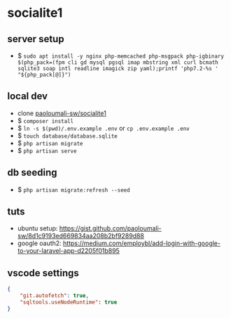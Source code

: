 # socialite1

## server setup
- $ ``sudo apt install -y nginx php-memcached php-msgpack php-igbinary $(php_pack=(fpm cli gd mysql pgsql imap mbstring xml curl bcmath sqlite3 soap intl readline imagick zip yaml);printf 'php7.2-%s ' "${php_pack[@]}")``

## local dev

- clone [paoloumali-sw/socialite1](https://github.com/paoloumali-sw/socialite1)
- $ ``composer install``
- $ ``ln -s $(pwd)/.env.example .env`` or ``cp .env.example .env``
- $ ``touch database/database.sqlite``
- $ ``php artisan migrate``
- $ ``php artisan serve``

## db seeding

- $ ``php artisan migrate:refresh --seed``

## tuts

- ubuntu setup: https://gist.github.com/paoloumali-sw/8d1c9193ed669834aa208b2bf9289d88
- google oauth2: https://medium.com/employbl/add-login-with-google-to-your-laravel-app-d2205f01b895

## vscode settings

```json
{
    "git.autofetch": true,
    "sqltools.useNodeRuntime": true
}
```